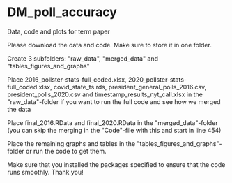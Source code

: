 # DM_poll_accuracy
Data, code and plots for term paper

Please download the data and code. Make sure to store it in one folder. 

Create 3 subfolders: "raw_data", "merged_data" and "tables_figures_and_graphs"

Place 2016_pollster-stats-full_coded.xlsx, 2020_pollster-stats-full_coded.xlsx, covid_state_ts.rds, president_general_polls_2016.csv, president_polls_2020.csv and timestamp_results_nyt_call.xlsx in the "raw_data"-folder if you want to run the full code and see how we merged the data

Place final_2016.RData and final_2020.RData in the "merged_data"-folder (you can skip the merging in the "Code"-file with this and start in line 454)

Place the remaining graphs and tables in the "tables_figures_and_graphs"-folder or run the code to get them.

Make sure that you installed the packages specified to ensure that the code runs smoothly. 
Thank you!
